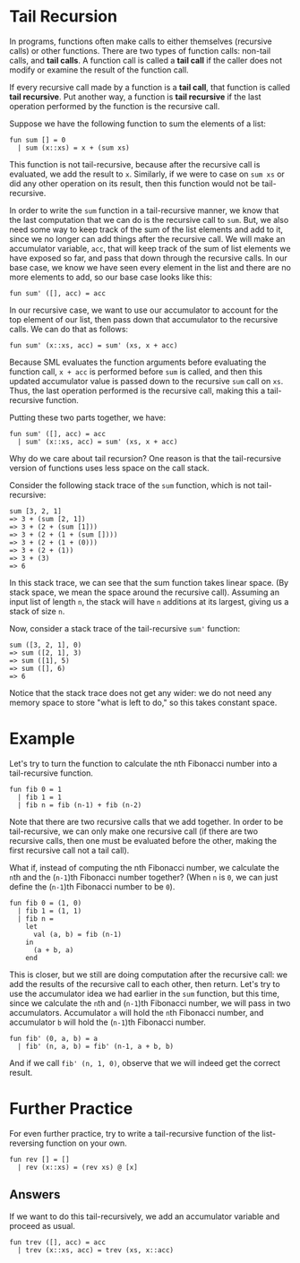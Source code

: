 # Tail Recursion
In programs, functions often make calls to either themselves (recursive calls) or other functions. There are two types of function calls: non-tail calls, and **tail calls**. A function call is called a **tail call** if the caller does not modify or examine the result of the function call.

If every recursive call made by a function is a **tail call**, that function is called **tail recursive**. Put another way, a function is **tail recursive** if the last operation performed by the function is the recursive call.

Suppose we have the following function to sum the elements of a list:
```
fun sum [] = 0
  | sum (x::xs) = x + (sum xs)
```
This function is not tail-recursive, because after the recursive call is evaluated, we add the result to `x`. Similarly, if we were to case on `sum xs` or did any other operation on its result, then this function would not be tail-recursive.

In order to write the `sum` function in a tail-recursive manner, we know that the last computation that we can do is the recursive call to `sum`. But, we also need some way to keep track of the sum of the list elements and add to it, since we no longer can add things after the recursive call. We will make an accumulator variable, `acc`, that will keep track of the sum of list elements we have exposed so far, and pass that down through the recursive calls. In our base case, we know we have seen every element in the list and there are no more elements to add, so our base case looks like this:
```
fun sum' ([], acc) = acc
```
In our recursive case, we want to use our accumulator to account for the top element of our list, then pass down that accumulator to the recursive calls. We can do that as follows:
```
fun sum' (x::xs, acc) = sum' (xs, x + acc)
```
Because SML evaluates the function arguments before evaluating the function call, `x + acc` is performed before `sum` is called, and then this updated accumulator value is passed down to the recursive `sum` call on `xs`. Thus, the last operation performed is the recursive call, making this a tail-recursive function.

Putting these two parts together, we have:

```
fun sum' ([], acc) = acc
  | sum' (x::xs, acc) = sum' (xs, x + acc)
```

Why do we care about tail recursion? One reason is that the tail-recursive version of functions uses less space on the call stack.

Consider the following stack trace of the `sum` function, which is not tail-recursive:
```
sum [3, 2, 1]
=> 3 + (sum [2, 1])
=> 3 + (2 + (sum [1]))
=> 3 + (2 + (1 + (sum [])))
=> 3 + (2 + (1 + (0)))
=> 3 + (2 + (1))
=> 3 + (3)
=> 6
```
In this stack trace, we can see that the sum function takes linear space. (By stack space, we mean the space around the recursive call). Assuming an input list of length `n`, the stack will have `n` additions at its largest, giving us a stack of size `n`.

Now, consider a stack trace of the tail-recursive `sum'` function:
```
sum ([3, 2, 1], 0)
=> sum ([2, 1], 3)
=> sum ([1], 5)
=> sum ([], 6)
=> 6
```
Notice that the stack trace does not get any wider: we do not need any memory space to store "what is left to do," so this takes constant space.

# Example
Let's try to turn the function to calculate the nth Fibonacci number into a tail-recursive function.
```
fun fib 0 = 1
  | fib 1 = 1
  | fib n = fib (n-1) + fib (n-2)
```
Note that there are two recursive calls that we add together. In order to be tail-recursive, we can only make one recursive call (if there are two recursive calls, then one must be evaluated before the other, making the first recursive call not a tail call).

What if, instead of computing the nth Fibonacci number, we calculate the `n`th and the (`n-1`)th Fibonacci number together? (When `n` is `0`, we can just define the (`n-1`)th Fibonacci number to be `0`).
```
fun fib 0 = (1, 0)
  | fib 1 = (1, 1)
  | fib n =
    let
      val (a, b) = fib (n-1)
    in
      (a + b, a)
    end
```
This is closer, but we still are doing computation after the recursive call: we add the results of the recursive call to each other, then return. Let's try to use the accumulator idea we had earlier in the `sum` function, but this time, since we calculate the `n`th and (`n-1`)th Fibonacci number, we will pass in two accumulators. Accumulator `a` will hold the `n`th Fibonacci number, and accumulator `b` will hold the (`n-1`)th Fibonacci number.
```
fun fib' (0, a, b) = a
  | fib' (n, a, b) = fib' (n-1, a + b, b)
```
And if we call `fib' (n, 1, 0)`, observe that we will indeed get the correct result.

# Further Practice
For even further practice, try to write a tail-recursive function of the list-reversing function on your own.
```
fun rev [] = []
  | rev (x::xs) = (rev xs) @ [x]
```
## Answers
If we want to do this tail-recursively, we add an accumulator variable and proceed as usual.
```
fun trev ([], acc) = acc
  | trev (x::xs, acc) = trev (xs, x::acc)
```
